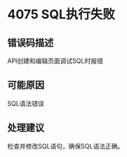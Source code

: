 # 4075 SQL执行失败<a name="dgc_01_309"></a>

## 错误码描述<a name="zh-cn_topic_0000001113999156_se842c39d44ee45e587ca36bb50cf37c7"></a>

API创建和编辑页面调试SQL时报错

## 可能原因<a name="zh-cn_topic_0000001113999156_s658a289c6be04e6d8c6bee691c1aaa2e"></a>

SQL语法错误

## 处理建议<a name="zh-cn_topic_0000001113999156_section192884102474"></a>

检查并修改SQL语句，确保SQL语法正确。

